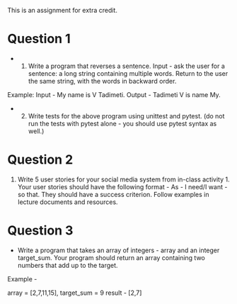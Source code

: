  This is an assignment for extra credit. 
# Question 1
* 1. Write a program that reverses a sentence. Input - ask the user for a sentence: a long string containing multiple words. Return to the user the same string,  with the words in backward order.

 Example:
 Input - My name is V Tadimeti.
 Output - Tadimeti V is name My.

* 2. Write tests for the above program using unittest and pytest. (do not run the tests with pytest alone - you should use pytest syntax as well.)

# Question 2
1. Write 5 user stories for your social media system from in-class activity 1. Your user stories should have the following format - As - I need/I want - so that. They should have a success criterion. Follow examples in lecture documents and resources. 

# Question 3

* Write a program that takes an array of integers - array and an integer target_sum.  Your program should return an array containing two numbers that add up to the target. 

Example - 

array = [2,7,11,15], target_sum = 9
result - [2,7]

